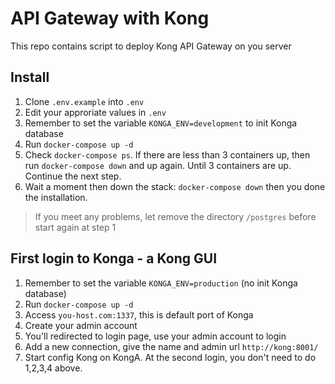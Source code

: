 # API Gateway with Kong

This repo contains script to deploy Kong API Gateway on you server

## Install

1. Clone `.env.example` into `.env`
2. Edit your approriate values in `.env`
3. Remember to set the variable `KONGA_ENV=development` to init Konga database
4. Run `docker-compose up -d`
5. Check `docker-compose ps`.
If there are less than 3 containers up, then run `docker-compose down` and up again. 
Until 3 containers are up. Continue the next step.
6. Wait a moment then down the stack: `docker-compose down` then you done the installation.

> If you meet any problems, let remove the directory `/postgres` before start again at step 1

## First login to Konga - a Kong GUI

1. Remember to set the variable `KONGA_ENV=production` (no init Konga database)
2. Run `docker-compose up -d`
3. Access `you-host.com:1337`, this is default port of Konga
4. Create your admin account
5. You'll redirected to login page, use your admin account to login
6. Add a new connection, give the name and admin url `http://kong:8001/`
7. Start config Kong on KongA. At the second login, you don't need to do 1,2,3,4 above.
